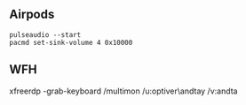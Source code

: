 ## Airpods
```
pulseaudio --start
pacmd set-sink-volume 4 0x10000
```

## WFH
xfreerdp -grab-keyboard /multimon /u:optiver\\andtay /v:andta